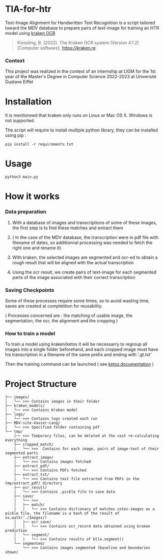 # TIA-for-htr

Text-Image Alignment for Handwritten Text Recognition is a script tailored toward the MDV database to prepare pairs of text-image for training an HTR model using [kraken OCR](https://github.com/mittagessen/kraken)

> Kiessling, B. (2022). The Kraken OCR system (Version 4.1.2) [Computer software]. https://kraken.re

### Context

This project was realized in the context of an internship at LIGM for the 1st year of the Master's Degree in Computer Science 2022-2023 at Université Gustave Eiffel

# Installation

It is mentionned that kraken only runs on Linux or Mac OS X. Windows is not supported.

The script will require to install multiple python library, they can be installed using pip :

`pip install -r requirements.txt`

# Usage

`python3 main.py`

# How it works

### Data preparation

1. With a database of images and transcriptions of some of these images, the first step is to find these matches and extract them

2. ( In the case of the MDV database, the transcription were in pdf file with filename of dates, so additionnal processing was needed to fetch the right one and rename it)

3. With kraken, the selected images are segmented and ocr-ed to obtain a rough result that will be aligned with the actual transcription

4. Using the ocr result, we create pairs of text-image for each segmented parts of the image associated with their correct transcription

### Saving Checkpoints

Some of these processes require some times, so to avoid wasting time, saves are created at completition for reusability.

( Processes concerned are : the matching of usable image, the segmentation, the ocr, the alignment and the cropping )

### How to train a model

To train a model using kraken/ketos it will be necessarry to regroup all images into a single folder beforehand, and each cropped image must have his transcription in a filename of the same prefix and ending with '.gt.txt'

Then the training command can be launched ( see [ketos documentation](https://kraken.re/4.3.0/ketos.html) )

# Project Structure

```
├── images/
│   └── >>> Contains images in their folder
├── kraken_models/
|   └── >>> Contains Kraken model
├── logs/
|   └── >>> Contains logs created each run
├── MDV-site-Xavier-Lang/
|   └── >>> Specified folder containing pdf
└── tmp/
    |── >>> Temporary files, can be deleted at the cost re-calculating everything
    ├── cropped_match/
    |   └── >>>  Contains for each image, pairs of image-text of their segmented parts
    ├── extract_image/
    |   └── >>> Contains images fetched
    ├── extract_pdf/
    |   └── >>> Contains PDFs fetched
    ├── extract_txt/
    |   └── >>> Contains text file extracted from PDFs in the tmp/extract_pdf/ directory
    ├── ocr_result/
    |   └── >>> Contains .pickle file to save data
    ├── save/
    |   └── >>>
    │   ├── match/
    |   |   └── >>> Contains dictionary of matches cotes-images as a pickle file, the filename is a hash of the result of os.walk(‘./Images/)
    │   ├── ocr_save/
    |   |   └── >>> Contains ocr_record data obtained using kraken prediction
    │   └── segment/
    |   |   └── >>> Contains results of blla.segment()
    └── segmented/
        └── >>> Contains images segmented (baseline and boundaries shown)

```
